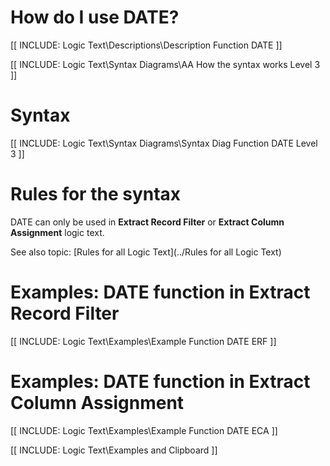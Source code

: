 
# How do I use DATE? 

[[ INCLUDE: Logic Text\Descriptions\Description Function DATE ]]

[[ INCLUDE: Logic Text\Syntax Diagrams\AA How the syntax works Level 3 ]]

# Syntax 

[[ INCLUDE: Logic Text\Syntax Diagrams\Syntax Diag Function DATE Level 3 ]]

# Rules for the syntax 

DATE can only be used in **Extract Record Filter** or **Extract Column Assignment** logic text.

See also topic: [Rules for all Logic Text](../Rules for all Logic Text) 

# Examples: DATE function in Extract Record Filter 

[[ INCLUDE: Logic Text\Examples\Example Function DATE ERF ]]

# Examples: DATE function in Extract Column Assignment 

[[ INCLUDE: Logic Text\Examples\Example Function DATE ECA ]]

[[ INCLUDE: Logic Text\Examples and Clipboard ]]
